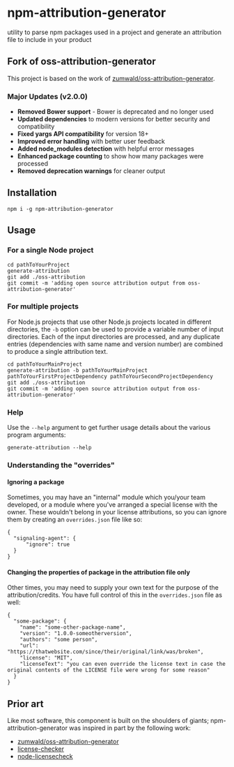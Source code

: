 # npm-attribution-generator
utility to parse npm packages used in a project and generate an attribution file to include in your product

## Fork of oss-attribution-generator

This project is based on the work of [zumwald/oss-attribution-generator](https://github.com/zumwald/oss-attribution-generator). 

### Major Updates (v2.0.0)

- **Removed Bower support** - Bower is deprecated and no longer used
- **Updated dependencies** to modern versions for better security and compatibility
- **Fixed yargs API compatibility** for version 18+ 
- **Improved error handling** with better user feedback
- **Added node_modules detection** with helpful error messages
- **Enhanced package counting** to show how many packages were processed
- **Removed deprecation warnings** for cleaner output

## Installation
`npm i -g npm-attribution-generator`

## Usage

### For a single Node project
```
cd pathToYourProject
generate-attribution
git add ./oss-attribution
git commit -m 'adding open source attribution output from oss-attribution-generator'
```

### For multiple projects

For Node.js projects that use other Node.js projects located in different directories, the `-b` option can be used to provide a variable number of input directories. Each of the input directories are processed, and any duplicate entries (dependencies with same name and version number) are combined to produce a single attribution text.

```
cd pathToYourMainProject
generate-attribution -b pathToYourMainProject pathToYourFirstProjectDependency pathToYourSecondProjectDependency
git add ./oss-attribution
git commit -m 'adding open source attribution output from oss-attribution-generator'
```

### Help

Use the `--help` argument to get further usage details about the various program arguments:

```
generate-attribution --help
```

### Understanding the "overrides"

#### Ignoring a package
Sometimes, you may have an "internal" module which you/your team developed, or a module where you've arranged a special license with the owner. These wouldn't belong in your license attributions, so you can ignore them by creating an `overrides.json` file like so:
```
{
  "signaling-agent": {
      "ignore": true 
  }
}
```

#### Changing the properties of package in the attribution file only
Other times, you may need to supply your own text for the purpose of the attribution/credits. You have full control of this in the `overrides.json` file as well:
```
{
  "some-package": {
    "name": "some-other-package-name",
    "version": "1.0.0-someotherversion",
    "authors": "some person",
    "url": "https://thatwebsite.com/since/their/original/link/was/broken",
    "license": "MIT",
    "licenseText": "you can even override the license text in case the original contents of the LICENSE file were wrong for some reason"
  }
}
```

## Prior art
Like most software, this component is built on the shoulders of giants; npm-attribution-generator was inspired in part by the following work:
  - [zumwald/oss-attribution-generator](https://github.com/zumwald/oss-attribution-generator)
  - [license-checker](https://github.com/davglass/license-checker)
  - [node-licensecheck](https://github.com/iceddev/node-licensecheck)
